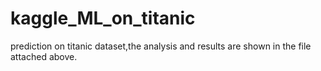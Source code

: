 # kaggle_ML_on_titanic
prediction on titanic dataset,the analysis and results are shown in the file attached above.

